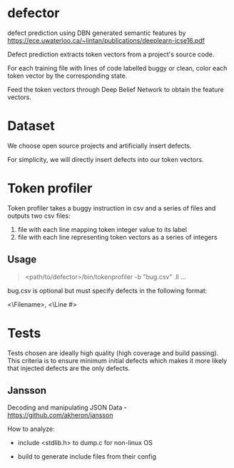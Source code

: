# defector
defect prediction using DBN generated semantic features by https://ece.uwaterloo.ca/~lintan/publications/deeplearn-icse16.pdf

Defect prediction extracts token vectors from a project's source code.

For each training file with lines of code labelled buggy or clean, color each token vector by the corresponding state.

Feed the token vectors through Deep Belief Network to obtain the feature vectors.

# Dataset

We choose open source projects and artificially insert defects.

For simplicity, we will directly insert defects into our token vectors.

# Token profiler

Token profiler takes a buggy instruction in csv and a series of files and outputs two csv files:
1. file with each line mapping token integer value to its label
2. file with each line representing token vectors as a series of integers

## Usage

> <path/to/defector>/bin/tokenprofiler -b "bug.csv" <sample>.ll ...

bug.csv is optional but must specify defects in the following format:

<\Filename>, <\Line #>

# Tests

Tests chosen are ideally high quality (high coverage and build passing). 
This criteria is to ensure minimum initial defects which makes it more likely that injected defects are the only defects.

## Jansson

Decoding and manipulating JSON Data - https://github.com/akheron/jansson

How to analyze: 

- include <stdlib.h> to dump.c for non-linux OS

- build to generate include files from their config